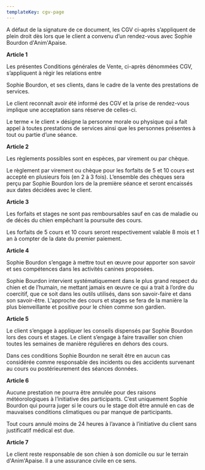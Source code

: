 ```yaml
---
templateKey: cgv-page
---
```

A défaut de la signature de ce document, les CGV ci-après s’appliquent de plein droit dès lors que le client a convenu d’un rendez-vous avec Sophie Bourdon d'Anim'Apaise.

**Article 1**

Les présentes Conditions générales de Vente, ci-après dénommées CGV, s’appliquent à régir les relations entre

Sophie Bourdon, et ses clients, dans le cadre de la vente des prestations de services.

Le client reconnaît avoir été informé des CGV et la prise de rendez-vous implique une acceptation sans réserve de celles-ci.

Le terme « le client » désigne la personne morale ou physique qui a fait appel à toutes prestations de services ainsi que les personnes présentes à tout ou partie d’une séance.

**Article 2**

Les règlements possibles sont en espèces, par virement ou par chèque.

Le règlement par virement ou chèque pour les forfaits de 5 et 10 cours est accepté en plusieurs fois (en 2 à 3 fois). L’ensemble des chèques sera perçu par Sophie Bourdon lors de la première séance et seront encaissés aux dates décidées avec le client.

**Article 3**

Les forfaits et stages ne sont pas remboursables sauf en cas de maladie ou de décès du chien empêchant la poursuite des cours.  

Les forfaits de 5 cours et 10 cours seront respectivement valable 8 mois et 1 an à compter de la date du premier paiement.

**Article 4**

Sophie Bourdon s’engage à mettre tout en œuvre pour apporter son savoir et ses compétences dans les activités canines proposées.

Sophie Bourdon intervient systématiquement dans le plus grand respect du chien et de l’humain, ne mettant jamais en œuvre ce qui a trait à l’ordre du coercitif, que ce soit dans les outils utilisés, dans son savoir-faire et dans son savoir-être. L'approche des cours et stages se fera de la manière la plus bienveillante et positive pour le chien comme son gardien.

**Article 5**

Le client s’engage à appliquer les conseils dispensés par Sophie Bourdon lors des cours et stages. Le client s’engage à faire travailler son chien toutes les semaines de manière régulières en dehors des cours.

Dans ces conditions Sophie Bourdon ne serait être en aucun cas considérée comme responsable des incidents ou des accidents survenant au cours ou postérieurement des séances données.

**Article 6** 

Aucune prestation ne pourra être annulée pour des raisons météorologiques à l’initiative des participants. C’est uniquement Sophie Bourdon qui pourra juger si le cours ou le stage doit être annulé en cas de mauvaises conditions climatiques ou par manque de participants.

Tout cours annulé moins de 24 heures à l’avance à l’initiative du client sans justificatif médical est due.

**Article 7**

Le client reste responsable de son chien à son domicile ou sur le terrain d'Anim'Apaise. Il a une assurance civile en ce sens.